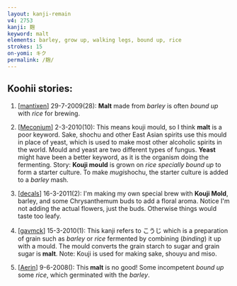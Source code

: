 ```yaml
---
layout: kanji-remain
v4: 2753
kanji: 麹
keyword: malt
elements: barley, grow up, walking legs, bound up, rice
strokes: 15
on-yomi: キク
permalink: /麹/
---
```


## Koohii stories: 

1) [<a href="http://kanji.koohii.com/profile/mantixen">mantixen</a>] 29-7-2009(28): <strong>Malt</strong> made from <em>barley</em> is often <em>bound up</em> with <em>rice</em> for brewing.

2) [<a href="http://kanji.koohii.com/profile/Meconium">Meconium</a>] 2-3-2010(10): This means kouji mould, so I think <strong>malt</strong> is a poor keyword. Sake, shochu and other East Asian spirits use this mould in place of yeast, which is used to make most other alcoholic spirits in the world. Mould and yeast are two different types of fungus. <strong>Yeast</strong> might have been a better keyword, as it is the organism doing the fermenting. Story: <strong>Kouji mould</strong> is grown on <em>rice specially bound up</em> to form a starter culture. To make <em>mugi</em>shochu, the starter culture is added to a <em>barley</em> mash.

3) [<a href="http://kanji.koohii.com/profile/decals">decals</a>] 16-3-2011(2): I&#039;m making my own special brew with <strong>Kouji Mold</strong>, barley, and some Chrysanthemum buds to add a floral aroma. Notice I&#039;m not adding the actual flowers, just the buds. Otherwise things would taste too leafy.

4) [<a href="http://kanji.koohii.com/profile/gavmck">gavmck</a>] 15-3-2010(1): This kanji refers to こうじ which is a preparation of grain such as <em>barley</em> or <em>rice</em> fermented by combining (<em>binding</em>) it up with a mould. The mould converts the grain starch to sugar and grain sugar is<strong> malt</strong>. Note: Kouji is used for making sake, shouyu and miso.

5) [<a href="http://kanji.koohii.com/profile/Aerin">Aerin</a>] 9-6-2008(): This<strong> malt</strong> is no good! Some incompetent <em>bound up</em> some <em>rice</em>, which germinated with the <em>barley</em>.

